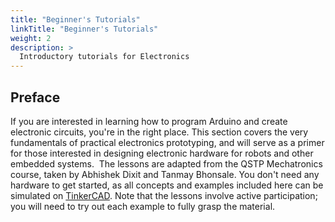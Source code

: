 ```yaml
---
title: "Beginner's Tutorials"
linkTitle: "Beginner's Tutorials"
weight: 2
description: >
  Introductory tutorials for Electronics
---
```


## Preface 

If you are interested in learning how to program Arduino and create electronic circuits, you're in the right place. This section covers the very fundamentals of practical electronics prototyping, and will serve as a primer for those interested in designing electronic hardware for robots and other embedded systems. 
​
The lessons are adapted from the QSTP Mechatronics course, taken by Abhishek Dixit and Tanmay Bhonsale. You don't need any hardware to get started, as all concepts and examples included here can be simulated on [TinkerCAD](http://tinkercad.com). Note that the lessons involve active participation; you will need to try out each example to fully grasp the material. 

